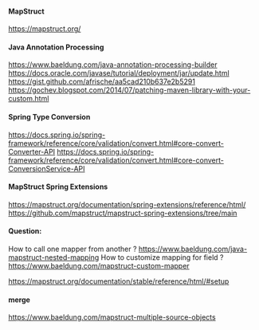 #### MapStruct
https://mapstruct.org/

#### Java Annotation Processing

https://www.baeldung.com/java-annotation-processing-builder
https://docs.oracle.com/javase/tutorial/deployment/jar/update.html
https://gist.github.com/afrische/aa5cad210b637e2b5291
https://gochev.blogspot.com/2014/07/patching-maven-library-with-your-custom.html

#### Spring Type Conversion

https://docs.spring.io/spring-framework/reference/core/validation/convert.html#core-convert-Converter-API
https://docs.spring.io/spring-framework/reference/core/validation/convert.html#core-convert-ConversionService-API

#### MapStruct Spring Extensions

https://mapstruct.org/documentation/spring-extensions/reference/html/
https://github.com/mapstruct/mapstruct-spring-extensions/tree/main

#### Question:
How to call one mapper from another ?
https://www.baeldung.com/java-mapstruct-nested-mapping
How to customize mapping for field ?
https://www.baeldung.com/mapstruct-custom-mapper

https://mapstruct.org/documentation/stable/reference/html/#setup

#### merge
https://www.baeldung.com/mapstruct-multiple-source-objects
